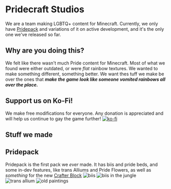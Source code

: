 # Pridecraft Studios
We are a team making LGBTQ+ content for Minecraft. Currently, we only have [Pridepack](https://git.pridecraft.gay/pridepack) and variations of it on active development, and it's the only one we've released so far.
## Why are you doing this?
We felt like there wasn't much Pride content for Minecraft. Most of what we found were either outdated, or were *flat* rainbow textures.
We wanted to make something different, something better. We want thes tuff we make be over the ones that ***make the game look like someone vomited rainbows all over the place.***
## Support us on Ko-Fi!
We make free modifications for everyone. Any donation is appreciated and will help us continue to gay the game further!
[![ko-fi](https://rawcdn.githack.com/intergrav/devins-badges/1aec26abb75544baec37249f42008b2fcc0e731f/assets/cozy/donate/kofi-plural_vector.svg)](https://ko-fi.com/W7W4NLJWR)
## Stuff we made
## Pridepack
Pridepack is the first pack we *ever* made. It has biis and pride beds, and some in-dev features, like trans Alliums and Pride Flowers, as well as *something* for the new [Crafter Block](https://minecraft.wiki/w/Crafter)
![biis](https://pridecraft.gay/assets/img/biis-lossy.avif)
![biis in the jungle](https://pridecraft.gay/assets/img/bii-jungle-lossy.avif)
![trans allium](https://pridecraft.gay/assets/img/trans-allium-lossy.avif)
![old paintings](https://pridecraft.gay/assets/img/old-paintings-lossy.avif)

